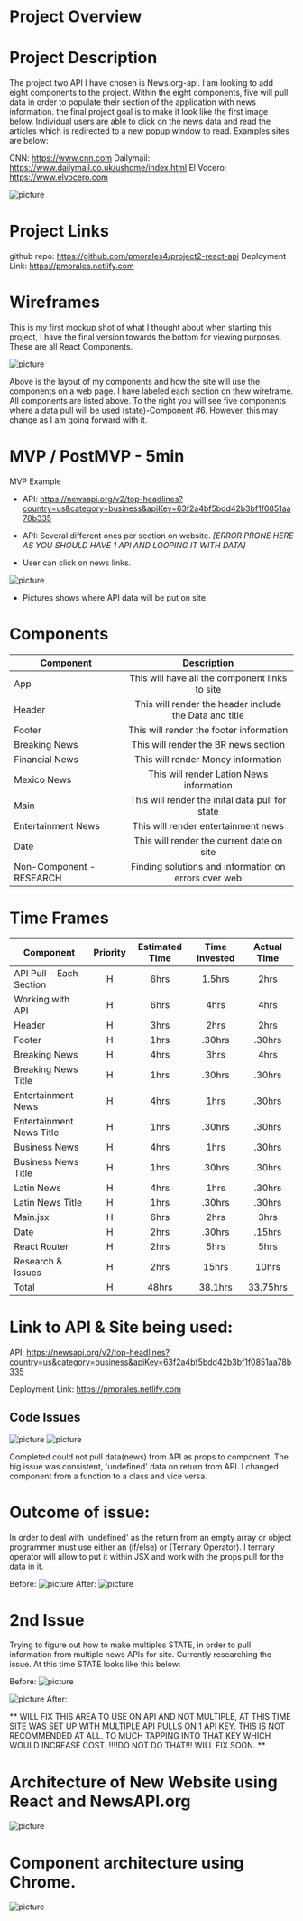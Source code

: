 # Project Overview

# Project Description

The project two API I have chosen is News.org-api. I am looking to add eight components to the project. Within the eight components, five will pull data in order to populate their section of the application with news information. the final project goal is to make it look like the first image below. Individual users are able to click on the news data and read the articles which is redirected to a new popup window to read. Examples sites are below:

CNN: https://www.cnn.com
Dailymail: https://www.dailymail.co.uk/ushome/index.html
El Vocero: https://www.elvocero.com

![picture](src/images/IMG_8759.jpg)

# Project Links

github repo: https://github.com/pmorales4/project2-react-api
Deployment Link: https://pmorales.netlify.com

# Wireframes

This is my first mockup shot of what I thought about when starting this project, I have the final version towards the bottom for viewing purposes. These are all React Components.

![picture](src/images/Project-2-Wireframe.jpg)

Above is the layout of my components and how the site will use the components on a web page. I have labeled each section on thew wireframe. All components are listed above. To the right you will see five components where a data pull will be used (state)-Component #6. However, this may change as I am going forward with it.

# MVP / PostMVP - 5min

MVP Example

- API: https://newsapi.org/v2/top-headlines?country=us&category=business&apiKey=63f2a4bf5bdd42b3bf1f0851aa78b335

- API: Several different ones per section on website. _[ERROR PRONE HERE AS YOU SHOULD HAVE 1 API AND LOOPING IT WITH DATA]_
- User can click on news links.

![picture](src/images/IMG_87599.jpg)

- Pictures shows where API data will be put on site.

# Components

| Component                |                      Description                       |
| ------------------------ | :----------------------------------------------------: |
| App                      |     This will have all the component links to site     |
| Header                   | This will render the header include the Data and title |
| Footer                   |        This will render the footer information         |
| Breaking News            |          This will render the BR news section          |
| Financial News           |           This will render Money information           |
| Mexico News              |        This will render Lation News information        |
| Main                     |    This will render the inital data pull for state     |
| Entertainment News       |          This will render entertainment news           |
| Date                     |       This will render the current date on site        |
| Non-Component - RESEARCH |  Finding solutions and information on errors over web  |

# Time Frames

| Component                | Priority | Estimated Time | Time Invested | Actual Time |
| ------------------------ | :------: | :------------: | :-----------: | :---------: |
| API Pull - Each Section  |    H     |      6hrs      |    1.5hrs     |    2hrs     |
| Working with API         |    H     |      6hrs      |     4hrs      |    4hrs     |
| Header                   |    H     |      3hrs      |     2hrs      |    2hrs     |
| Footer                   |    H     |      1hrs      |    .30hrs     |   .30hrs    |
| Breaking News            |    H     |      4hrs      |     3hrs      |    4hrs     |
| Breaking News Title      |    H     |      1hrs      |    .30hrs     |   .30hrs    |
| Entertainment News       |    H     |      4hrs      |     1hrs      |   .30hrs    |
| Entertainment News Title |    H     |      1hrs      |    .30hrs     |   .30hrs    |
| Business News            |    H     |      4hrs      |     1hrs      |   .30hrs    |
| Business News Title      |    H     |      1hrs      |    .30hrs     |   .30hrs    |
| Latin News               |    H     |      4hrs      |     1hrs      |   .30hrs    |
| Latin News Title         |    H     |      1hrs      |    .30hrs     |   .30hrs    |
| Main.jsx                 |    H     |      6hrs      |     2hrs      |    3hrs     |
| Date                     |    H     |      2hrs      |    .30hrs     |   .15hrs    |
| React Router             |    H     |      2hrs      |     5hrs      |    5hrs     |
| Research & Issues        |    H     |      2hrs      |     15hrs     |    10hrs    |
| Total                    |    H     |     48hrs      |    38.1hrs    |  33.75hrs   |

# Link to API & Site being used:

API: https://newsapi.org/v2/top-headlines?country=us&category=business&apiKey=63f2a4bf5bdd42b3bf1f0851aa78b335

Deployment Link: https://pmorales.netlify.com

## Code Issues

![picture](src/images/vscode-snip.png)
![picture](src/images/data-snip.png)

Completed could not pull data(news) from API as props to component. The big issue was consistent, 'undefined' data on return from API. I changed component from a function to a class and vice versa.

# Outcome of issue:

In order to deal with 'undefined' as the return from an empty array or object programmer must use either an (if/else) or (Ternary Operator). I ternary operator will allow to put it within JSX and work with the props pull for the data in it.

Before:
![picture](src/images/ternary.png)
After:
![picture](src/images/afterternary.png)

# 2nd Issue

Trying to figure out how to make multiples STATE, in order to pull information from multiple news APIs for site. Currently researching the issue. At this time STATE looks like this below:

Before:
![picture](src/images/state.png)

![picture](src/images/statecp.png)
After:

** WILL FIX THIS AREA TO USE ON API AND NOT MULTIPLE, AT THIS TIME SITE WAS SET UP WITH MULTIPLE API PULLS ON 1 API KEY. THIS IS NOT RECOMMENDED AT ALL. TO MUCH TAPPING INTO THAT KEY WHICH WOULD INCREASE COST. !!!!DO NOT DO THAT!!! WILL FIX SOON. **

# Architecture of New Website using React and NewsAPI.org

![picture](src/images/architexture.png)

# Component architecture using Chrome.

![picture](src/images/componentArc.png)
